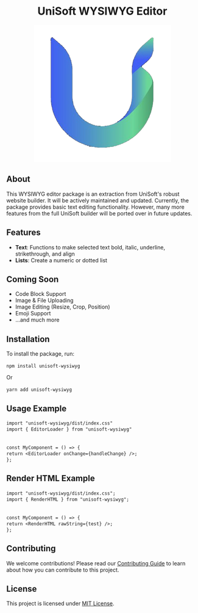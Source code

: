 <div align="center">

# UniSoft WYSIWYG Editor

![unisoft-logo.png](unisoft-logo.png)

</div>

## About

This WYSIWYG editor package is an extraction from UniSoft's robust website builder. It will be actively maintained and updated. Currently, the package provides basic text editing functionality. However, many more features from the full UniSoft builder will be ported over in future updates.

## Features

- **Text**: Functions to make selected text bold, italic, underline, strikethrough, and align
- **Lists**: Create a numeric or dotted list

## Coming Soon
- Code Block Support
- Image & File Uploading
- Image Editing (Resize, Crop, Position)
- Emoji Support
- ...and much more

## Installation

To install the package, run:

`npm install unisoft-wysiwyg`

Or

`yarn add unisoft-wysiwyg`

## Usage Example

```
import "unisoft-wysiwyg/dist/index.css"
import { EditorLoader } from "unisoft-wysiwyg"


const MyComponent = () => {
return <EditorLoader onChange={handleChange} />;
};
```

## Render HTML Example


```
import "unisoft-wysiwyg/dist/index.css";
import { RenderHTML } from "unisoft-wysiwyg";


const MyComponent = () => {
return <RenderHTML rawString={test} />;
};
```

## Contributing

We welcome contributions! Please read our [Contributing Guide](CONTRIBUTING.md) to learn about how you can contribute to this project.

## License

This project is licensed under [MIT License](LICENSE).
